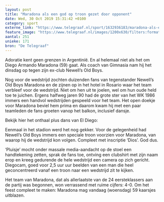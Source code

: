 ```yaml
---
layout: post
title: "Maradona als een god op troon gezet door opponent"
date: Wed, 30 Oct 2019 15:31:42 +0100
category: sport
externe_link: "https://www.telegraaf.nl/sport/1632936183/maradona-als-een-god-op-troon-gezet-door-opponent"
feature_image: "https://www.telegraaf.nl/images/1200x630/filters:format(jpeg):quality(80)/cdn-kiosk-api.telegraaf.nl/804877a2-fb22-11e9-a54a-02c309bc01c1.png"
aantal: 251
unieke: 171
bron: "De Telegraaf"
---
```


<p class="intro">Adoratie kent geen grenzen in Argentinië. En al helemaal niet als het om Diego Armando Maradona (59) gaat. Als coach van Gimnasia nam hij het dinsdag op tegen zijn ex-club Newell’s Old Boys.</p> <p>Nog voor de wedstrijd zochten duizenden fans van tegenstander Newell’s Old Boys Maradona en de zijnen op in het hotel in Rosario waar het team verbleef voor de wedstrijd. Niet om hen uit te joelen, wel om hun oude held toe te juichen. Ergens halfweg jaren 90 had de grote ster van het WK 1986 immers een handvol wedstrijden gespeeld voor het team. Het open doekje voor Maradona beviel hem prima en daarom kwam hij met een paar teamleden de fans groeten vanop het balkon, inclusief dansje.</p><p>Bekijk hier het onthaal plus dans van El Diego:</p><p>Eenmaal in het stadion werd het nog gekker. Voor de gelegenheid had Newell’s Old Boys immers een speciale troon voorzien voor Maradona, van waarop hij de wedstrijd kon volgen. Compleet met inscriptie ‘Dios’. God dus.</p><p>‘Pluisje’ mocht onder massale media-aandacht op de stoel een handtekening zetten, sprak de fans toe, ontving een clubshirt met zijn naam erop en kreeg gedurende de hele wedstrijd een camera op zich gericht. Diegocam, goed voor 2,5 uur uur beelden van een man die heel geconcentreerd vanaf een troon naar een wedstrijd zit te kijken.</p><p>Het team van Maradona, dat als allerlaatste van de 24 eersteklassers aan de partij was begonnen, won verrassend met ruime cijfers: 4-0. Om het feest compleet te maken: Maradona mag vandaag (woensdag) 59 kaarsjes uitblazen.</p>
